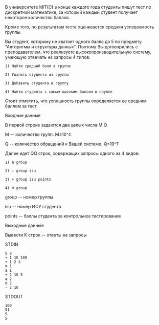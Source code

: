 В университете MIT(O) в конце каждого года студенты пишут тест по дискретной математике, за который каждый студент получает некоторое количество баллов.

Кроме того, по результатам теста оценивается средняя успеваемость группы.

Вы студент, которому не хватает одного балла до 5 по предмету "Алгоритмы и структуры данных". Поэтому Вы договорились с преподавателем, что реализуете высокопроизводительную систему, умеющую отвечать на запросы 4 типов:

```
1) Найти средний балл в группе

2) Удалить студента из группы

3) Добавить студента в группу

4) Найти студента с самым высоким баллом в группе
```

Стоит отметить, что успешность группы определяется ее средним баллом за тест.

Входные данные

В первой строке задаются два целых числа M Q

M -- количество групп. M≤10^4

Q -- количество обращений к Вашей системе. Q≤10^7

Далее идет QQ строк, содержащих запросы одного из 4 видов:

```
1) a group

2) − group isu

3) + group isu points

4) m group
```

group -- номер группы

isu -- номер ИСУ студента

points -- баллы студента за контрольное тестирование

Выходные данные

Вывести K строк -- ответы на запросы


STDIN
```
5 8
+ 1 10 100
+ 1 2 3
m 1
a 1
+ 2 10 5
a 2
m 2
- 2 10
```

STDOUT
```
100
51
5
5
```
